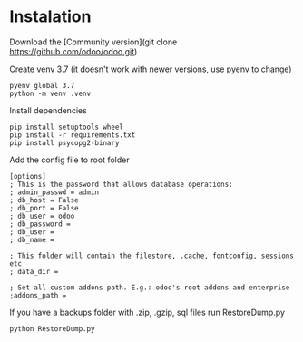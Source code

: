 # Instalation

Download the [Community version](git clone https://github.com/odoo/odoo.git)

Create venv 3.7 (it doesn't work with newer versions, use pyenv to change)

```
pyenv global 3.7
python -m venv .venv
```

Install dependencies

```
pip install setuptools wheel
pip install -r requirements.txt
pip install psycopg2-binary
```

Add the config file to root folder

```
[options]
; This is the password that allows database operations:
; admin_passwd = admin
; db_host = False
; db_port = False
; db_user = odoo
; db_password = 
; db_user = 
; db_name = 

; This folder will contain the filestore, .cache, fontconfig, sessions etc
; data_dir = 

; Set all custom addons path. E.g.: odoo's root addons and enterprise
;addons_path = 
```

If you have a backups folder with .zip, .gzip, sql files run RestoreDump.py

```
python RestoreDump.py
```
